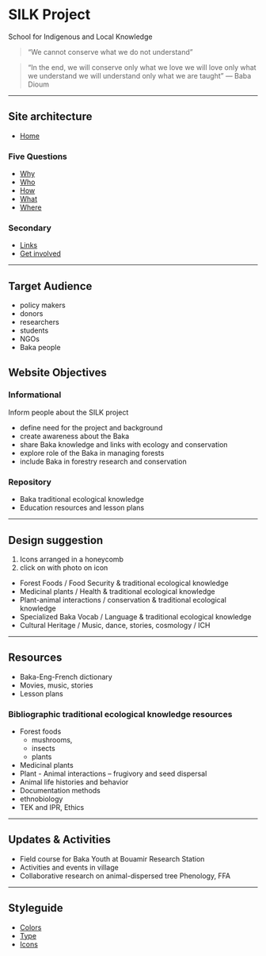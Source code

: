 # SILK Project
School for Indigenous and Local Knowledge

> “We cannot conserve what we do not understand”

> “In the end, we will conserve only what we love we will love only what we understand we will understand only what we are taught”
> — Baba Dioum


--- 
## Site architecture

- [Home](index.md)

### Five Questions

- [Why](why.md)
- [Who](who.md)
- [How](how.md)
- [What](what.md)
- [Where](where.md)

### Secondary
- [Links](links.md)
- [Get involved](get-involved.md)

--- 

## Target Audience
- policy makers
- donors
- researchers
- students
- NGOs
- Baka people

## Website Objectives

### Informational
Inform people about the SILK project
- define need for the project and background
- create awareness about the Baka
- share Baka knowledge and links with ecology and conservation 
- explore role of the Baka in managing forests
- include Baka in forestry research and conservation

### Repository
- Baka traditional ecological knowledge
- Education resources and lesson plans


--- 

## Design suggestion 
1. Icons arranged in a honeycomb
1. click on with photo on icon

- Forest Foods / Food Security & traditional ecological knowledge
- Medicinal plants / Health & traditional ecological knowledge
- Plant-animal interactions / conservation & traditional ecological knowledge
- Specialized Baka Vocab / Language & traditional ecological knowledge
- Cultural Heritage / Music, dance, stories, cosmology / ICH

--- 

## Resources
- Baka-Eng-French dictionary
- Movies, music, stories
- Lesson plans

### Bibliographic traditional ecological knowledge resources
- Forest foods
  - mushrooms, 
  - insects
  - plants
- Medicinal plants
- Plant - Animal interactions – frugivory and seed dispersal
- Animal life histories and behavior
- Documentation methods
- ethnobiology
- TEK and IPR, Ethics

--- 
## Updates & Activities 
- Field course for Baka Youth at Bouamir Research Station
- Activities and events in village
- Collaborative research on animal-dispersed tree Phenology, FFA


--- 

## Styleguide

- [Colors](colour/index.html)
- [Type](typography/index.html)
- [Icons](icons/index.html)

